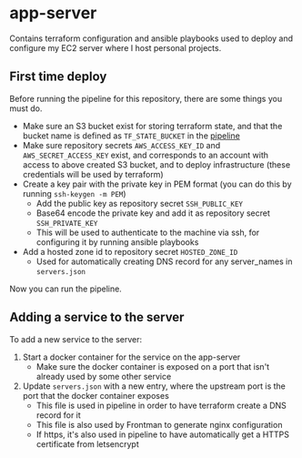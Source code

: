 # app-server

Contains terraform configuration and ansible playbooks used to deploy and configure my EC2 server where I host personal projects.

## First time deploy

Before running the pipeline for this repository, there are some things you must do.

 - Make sure an S3 bucket exist for storing terraform state, and that the bucket name is defined as `TF_STATE_BUCKET` in the [pipeline](.github/workflows.main.yml)
 - Make sure repository secrets `AWS_ACCESS_KEY_ID` and `AWS_SECRET_ACCESS_KEY` exist, and corresponds to an account with access to above created S3 bucket, and to deploy infrastructure (these credentials will be used by terraform)
 - Create a key pair with the private key in PEM format (you can do this by running `ssh-keygen -m PEM`)
    - Add the public key as repository secret `SSH_PUBLIC_KEY`
    - Base64 encode the private key and add it as repository secret `SSH_PRIVATE_KEY`
    - This will be used to authenticate to the machine via ssh, for configuring it by running ansible playbooks
 - Add a hosted zone id to repository secret `HOSTED_ZONE_ID`
    - Used for automatically creating DNS record for any server_names in `servers.json`

Now you can run the pipeline.

## Adding a service to the server

To add a new service to the server:

1. Start a docker container for the service on the app-server
    - Make sure the docker container is exposed on a port that isn't already used by some other service
2. Update `servers.json` with a new entry, where the upstream port is the port that the docker container exposes
    - This file is used in pipeline in order to have terraform create a DNS record for it
    - This file is also used by Frontman to generate nginx configuration
    - If https, it's also used in pipeline to have automatically get a HTTPS certificate from letsencrypt
